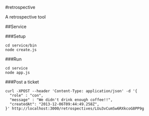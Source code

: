 #retrospective

A retrospective tool

##Service

###Setup

```Shell
cd service/bin
node create.js
```

###Run


```Shell
cd service
node app.js
```

###Post a ticket
```Shell
curl -XPOST --header 'Content-Type: application/json' -d '{
  "role" : "con",
  "message" : "We didn't drink enough coffee!!",
  "createdAt": "2013-12-06T09:44:49.258Z",
}' http://localhost:3000/retrospectives/LUu3vCumSw6RXkcoG8PP9g
```
